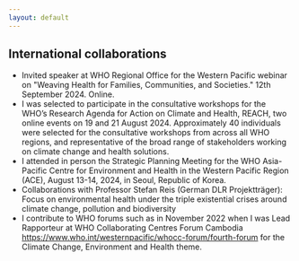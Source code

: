 ```yaml
---
layout: default
---
```


## International collaborations

- Invited speaker at WHO Regional Office for the Western Pacific webinar on "Weaving Health for Families, Communities, and Societies."  12th September 2024. Online. 
- I was selected to participate in the consultative workshops for the WHO’s Research Agenda for Action on Climate and Health, REACH, two online events on 19 and 21 August 2024. Approximately 40 individuals were selected for the consultative workshops from across all WHO regions, and representative of the broad range of stakeholders working on climate change and health solutions.
- I attended in person the Strategic Planning Meeting for the WHO Asia-Pacific Centre for Environment and Health in the Western Pacific Region (ACE), August 13-14, 2024, in Seoul, Republic of Korea.
- Collaborations with Professor Stefan Reis (German DLR Projektträger): Focus on environmental health under the triple existential crises around climate change, pollution and biodiversity
- I contribute to WHO forums such as in November 2022 when I was Lead Rapporteur at WHO Collaborating Centres Forum Cambodia https://www.who.int/westernpacific/whocc-forum/fourth-forum for the Climate Change, Environment and Health theme.
<!--- 2019: “International Drought and Health” collaboration with world experts Assistant Professor Jesse Berman (University of Minnesota) and Professor Jesse Bell (University of Nebraska). -->
